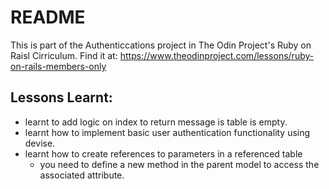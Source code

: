 # README

This is part of the Authenticcations project in The Odin Project's Ruby on Raisl Cirriculum. Find it at: https://www.theodinproject.com/lessons/ruby-on-rails-members-only

## Lessons Learnt:
- learnt to add logic on index to return message is table is empty.
- learnt how to implement basic user authentication functionality using devise.
- learnt how to create references to parameters in a referenced table
  - you need to define a new method in the parent model to access the associated attribute.




